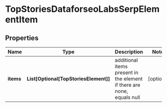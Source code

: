 # TopStoriesDataforseoLabsSerpElementItem


## Properties

| Name | Type | Description | Notes |
|------------ | ------------- | ------------- | -------------|
**items** | **List[Optional[TopStoriesElement]]** | additional items present in the element<br>if there are none, equals null |[optional]|